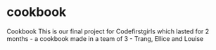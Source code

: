 # cookbook
Cookbook 
This is our final project for Codefirstgirls
which lasted for 2 months - a cookbook made in a
team of 3 - Trang, Ellice and Louise

